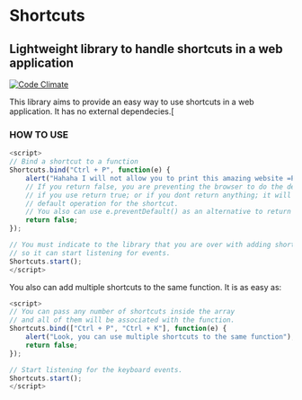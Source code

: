 # Shortcuts
## Lightweight library to handle shortcuts in a web application
[![Code Climate](https://codeclimate.com/github/mathnogueira/Shortcuts/badges/gpa.svg)](https://codeclimate.com/github/mathnogueira/Shortcuts)

This library aims to provide an easy way to use shortcuts in a web application. It has no external dependecies.[

### HOW TO USE
```javascript
<script>
// Bind a shortcut to a function
Shortcuts.bind("Ctrl + P", function(e) {
    alert("Hahaha I will not allow you to print this amazing website =P");
    // If you return false, you are preventing the browser to do the default operation for that shortcut
    // if you use return true; or if you dont return anything; it will execute the
    // default operation for the shortcut.
    // You also can use e.preventDefault() as an alternative to return false;
    return false;
});

// You must indicate to the library that you are over with adding shortcuts,
// so it can start listening for events.
Shortcuts.start();
</script>
```

You also can add multiple shortcuts to the same function. It is as easy as:

```javascript
<script>
// You can pass any number of shortcuts inside the array
// and all of them will be associated with the function.
Shortcuts.bind(["Ctrl + P", "Ctrl + K"], function(e) {
    alert("Look, you can use multiple shortcuts to the same function");
    return false;
});

// Start listening for the keyboard events.
Shortcuts.start();
</script>
```
